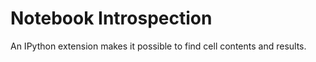 # Notebook Introspection 

An IPython extension makes it possible to find cell contents and results. 
